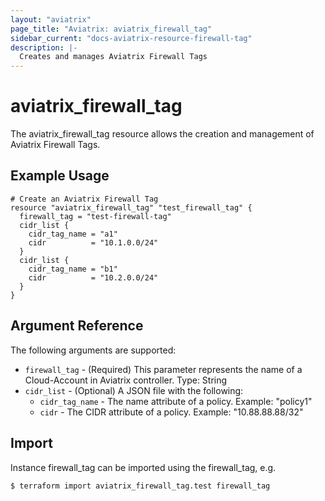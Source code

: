 ```yaml
---
layout: "aviatrix"
page_title: "Aviatrix: aviatrix_firewall_tag"
sidebar_current: "docs-aviatrix-resource-firewall-tag"
description: |-
  Creates and manages Aviatrix Firewall Tags
---
```


# aviatrix_firewall_tag

The aviatrix_firewall_tag resource allows the creation and management of Aviatrix Firewall Tags.

## Example Usage

```hcl
# Create an Aviatrix Firewall Tag
resource "aviatrix_firewall_tag" "test_firewall_tag" {
  firewall_tag = "test-firewall-tag"
  cidr_list {
    cidr_tag_name = "a1"
    cidr          = "10.1.0.0/24"
  }
  cidr_list {
    cidr_tag_name = "b1"
    cidr          = "10.2.0.0/24"
  }
}
```

## Argument Reference

The following arguments are supported:

* `firewall_tag` - (Required) This parameter represents the name of a Cloud-Account in Aviatrix controller. Type: String
* `cidr_list` - (Optional) A JSON file with the following:
  * `cidr_tag_name` - The name attribute of a policy. Example: "policy1"
  * `cidr` - The CIDR attribute of a policy. Example: "10.88.88.88/32"

## Import

Instance firewall_tag can be imported using the firewall_tag, e.g.

```
$ terraform import aviatrix_firewall_tag.test firewall_tag
```
